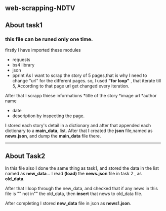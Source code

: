 ## web-scrapping-NDTV
## About task1
### this file can be runed only one time.

 firstly I have imported these modules
* requests
* bs4 library
* json
* pprint
As I want to scrap the story of 5 pages,that is why I need to change "url" for the different pages.
so, I used **"for loop"** , that iterate till 5,
According to that page url get changed every iteration.

After that I scrapp thiese informations
*title of the story
*image url
*author name
* date
* description
by inspecting the page.

I stored each story's detail in a dictionary and after that appended each dictionary to a **main_data**, list.
After that I created the **json** file,named as **news.json**, and dump the **main_data** file there.

___________________________________________________________________

## About **Task2**

In this file also I done the same thing as task1, and stored the data in the list named as **new_data**...
I read **(load)** the **news.json** file in task 2 , as **old_data**.

After that I loop through the new_data, and checked that if any news in this file is "" not in"" the old_data,
then **insert** that news to old_data file.

After completing I stored **new_data** file in json as **news1.json**.

